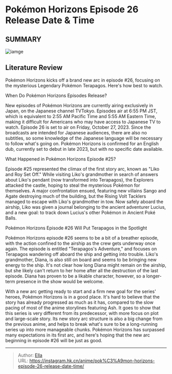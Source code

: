 # Pokémon Horizons Episode 26 Release Date &amp; Time


## SUMMARY 

![iamge](https://static1.srcdn.com/wordpress/wp-content/uploads/2023/10/pokemon-horizons-friede-cap.jpg)

## Literature Review

Pokémon  Horizons kicks off a brand new arc in episode #26, focusing on the mysterious Legendary Pokémon Terapagos. Here&#39;s how best to watch.





 When Do Pokémon Horizons Episodes Release? 
          




New episodes of Pokémon Horizons are currently airing exclusively in Japan, on the Japanese channel TVTokyo. Episodes air at 6:55 PM JST, which is equivalent to 2:55 AM Pacific Time and 5:55 AM Eastern Time, making it difficult for Americans who may have access to Japanese TV to watch. Episode 26 is set to air on Friday, October 27, 2023. Since the broadcasts are intended for Japanese audiences, there are also no subtitles, so some knowledge of the Japanese language will be necessary to follow what&#39;s going on. Pokémon Horizons is confirmed for an English dub, currently set to debut in late 2023, but with no specific date available.



 What Happened in Pokémon Horizons Episode #25? 
          

Episode #25 represented the climax of the first story arc, known as &#34;Liko and Roy Set Off.&#34; While visiting Liko&#39;s grandmother in search of answers about Liko&#39;s pendant (now transformed into Terapagos), the Explorers attacked the castle, hoping to steal the mysterious Pokémon for themselves. A major confrontation ensued, featuring new villains Sango and Agate destroying much of the building, but the Rising Volt Tacklers managed to escape with Liko&#39;s grandmother in tow. Now safely aboard the airship, Liko was given a journal belonging to the ancient adventurer Lucius, and a new goal: to track down Lucius&#39;s other Pokémon in Ancient Poké Balls.






 Pokémon Horizons Episode #26 Will Put Terapagos in the Spotlight 
          

Pokémon Horizons episode #26 seems to be a bit of a breather episode, with the action confined to the airship as the crew gets underway once again. The episode is entitled &#34;Terapagos&#39;s Adventure,&#34; and focuses on Terapagos wandering off aboard the ship and getting into trouble. Liko&#39;s grandmother, Diana, is also still on board and seems to be bringing new energy to the ship. It&#39;s not clear how long Diana might remain on the airship, but she likely can&#39;t return to her home after all the destruction of the last episode. Diana has proven to be a likable character, however, so a longer-term presence in the show would be welcome.

With a new arc getting ready to start and a firm new goal for the series&#39; heroes, Pokémon Horizons is in a good place. It&#39;s hard to believe that the story has already progressed as much as it has, compared to the slow pacing of most of the anime storylines featuring Ash. It goes to show that this series is very different from its predecessor, with more focus on plot and large-scale story. Its new story arc structure is also a big change from the previous anime, and helps to break what&#39;s sure to be a long-running series up into more manageable chunks. Pokémon Horizons has surpassed many expectations in its first arc, and here&#39;s hoping that the new arc beginning in episode #26 will be just as good.






---

> Author: [Ella](https://instagram.hk.cn/)  
> URL: https://instagram.hk.cn/anime/pok%C3%A9mon-horizons-episode-26-release-date-time/  

